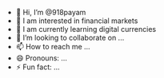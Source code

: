 - 👋 Hi, I’m @918payam
- 👀 I am interested in financial markets
- 🌱 I am currently learning digital currencies
- 💞️ I’m looking to collaborate on ...
- 📫 How to reach me ...
- 😄 Pronouns: ...
- ⚡ Fun fact: ...

<!---
918payam/918payam is a ✨ special ✨ repository because its `README.md` (this file) appears on your GitHub profile.
You can click the Preview link to take a look at your changes.
--->
